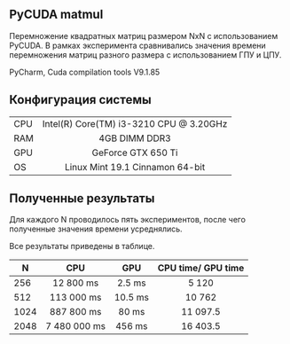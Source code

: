 ## PyCUDA matmul
Перемножение квадратных матриц размером NxN с использованием PyCUDA. 
В рамках эксперимента сравнивались значения времени перемножения матриц разного размера с использованием
ГПУ и ЦПУ. 

PyCharm, Cuda compilation tools V9.1.85

## Конфигурация системы
|     |       |  
| ------------- |:-------------:|
| CPU    | Intel(R) Core(TM) i3-3210 CPU @ 3.20GHz |
| RAM     | 4GB DIMM DDR3 |
| GPU | GeForce GTX 650 Ti |
| OS | Linux Mint 19.1 Cinnamon 64-bit |

## Полученные результаты
Для каждого N проводилось пять экспериментов, после чего полученные значения времени
усреднялись. 

Все результаты приведены в таблице.

|  N |     CPU  | GPU|CPU time/ GPU time|
| ------------- |:-------------:|:-------------:|:-------------:|
|256| 12 800 ms|2.5 ms| 5 120|
|512| 113 000 ms| 10.5 ms|10 762|
|1024| 887 800 ms|80 ms|11 097.5|
|2048| 7 480 000 ms|456 ms|16 403.5|